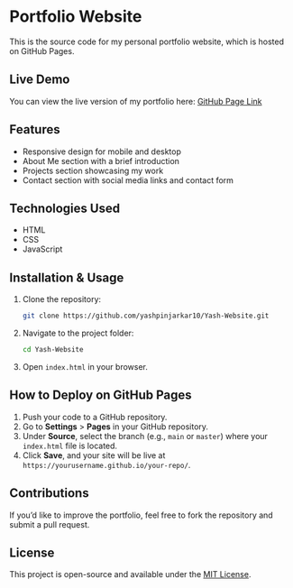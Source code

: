 # Portfolio Website

This is the source code for my personal portfolio website, which is hosted on GitHub Pages.

## Live Demo

You can view the live version of my portfolio here: [GitHub Page Link]( https://yashpinjarkar10.github.io/Yash-Website/)

## Features
- Responsive design for mobile and desktop
- About Me section with a brief introduction
- Projects section showcasing my work
- Contact section with social media links and contact form

## Technologies Used
- HTML
- CSS
- JavaScript

## Installation & Usage
1. Clone the repository:
   ```sh
   git clone https://github.com/yashpinjarkar10/Yash-Website.git
   
   ```
2. Navigate to the project folder:
   ```sh
   cd Yash-Website
   ```
3. Open `index.html` in your browser.

## How to Deploy on GitHub Pages
1. Push your code to a GitHub repository.
2. Go to **Settings** > **Pages** in your GitHub repository.
3. Under **Source**, select the branch (e.g., `main` or `master`) where your `index.html` file is located.
4. Click **Save**, and your site will be live at `https://yourusername.github.io/your-repo/`.

## Contributions
If you’d like to improve the portfolio, feel free to fork the repository and submit a pull request.

## License
This project is open-source and available under the [MIT License](LICENSE).
